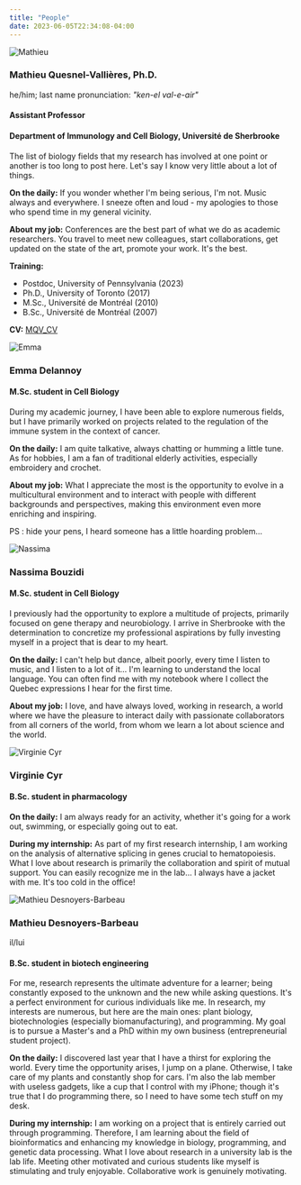 ```yaml
---
title: "People"
date: 2023-06-05T22:34:08-04:00
---
```


![Mathieu](/img/mathieu_small.jpg "Mathieu confidently staring down the
next challenge")

### Mathieu Quesnel-Vallières, Ph.D.
he/him; last name pronunciation: *"ken-el val-e-air"*
#### Assistant Professor
#### Department of Immunology and Cell Biology, Université de Sherbrooke
The list of biology fields that my research has involved at one point
or another is too long to post here. Let's say I know very little about
a lot of things.

**On the daily:**
If you wonder whether I'm being serious, I'm not. Music always and
everywhere. I sneeze often and loud - my apologies to those who spend
time in my general vicinity.

**About my job:**
Conferences are the best part of what we do as academic
researchers. You travel to meet new colleagues, start collaborations,
get updated on the state of the art, promote your work. It's the best.

**Training:**
- Postdoc, University of Pennsylvania (2023)
- Ph.D., University of Toronto (2017)
- M.Sc., Université de Montréal (2010)
- B.Sc., Université de Montréal (2007)

**CV:**
[MQV_CV](https://github.com/mqvallieres/mqvlab_website/raw/master/static/MQVallieres_CV.pdf)



![Emma](/img/emma_small.jpg "Emma in the lab")

### Emma Delannoy
#### M.Sc. student in Cell Biology
During my academic journey, I have been able to explore numerous fields,
but I have primarily worked on projects related to the regulation
of the immune system in the context of cancer.

**On the daily:**
I am quite talkative, always chatting or humming a little tune.
As for hobbies, I am a fan of traditional elderly activities,
especially embroidery and crochet.

**About my job:**
What I appreciate the most is the opportunity to evolve in a multicultural
environment and to interact with people with different backgrounds and
perspectives, making this environment even more enriching and inspiring.

PS : hide your pens, I heard someone has a little hoarding problem...


![Nassima](/img/nassima_small.jpg "Nassima in the lab")

### Nassima Bouzidi
#### M.Sc. student in Cell Biology
I previously had the opportunity to explore a multitude of projects,
primarily focused on gene therapy and neurobiology. I arrive in Sherbrooke
with the determination to concretize my professional aspirations by fully
investing myself in a project that is dear to my heart.

**On the daily:**
I can't help but dance, albeit poorly, every time I listen to music, and I listen
to a lot of it... I'm learning to understand the local language. You can often find
me with my notebook where I collect the Quebec expressions I hear for the first time.

**About my job:**
I love, and have always loved, working in research, a world where we have the
pleasure to interact daily with passionate collaborators from all corners of the world,
from whom we learn a lot about science and the world.


![Virginie Cyr](/img/virginie_small.jpg "Virginie in the lab")

### Virginie Cyr
#### B.Sc. student in pharmacology

**On the daily:**
I am always ready for an activity, whether it's going for a work out,
swimming, or especially going out to eat.

**During my internship:**
As part of my first research internship, I am working on the analysis of alternative
splicing in genes crucial to hematopoiesis. What I love about research is primarily
the collaboration and spirit of mutual support. You can easily recognize me in the
lab... I always have a jacket with me. It's too cold in the office!

![Mathieu Desnoyers-Barbeau](/img/mathieuDB_small.jpg "Mathieu in the lab")

### Mathieu Desnoyers-Barbeau
il/lui
#### B.Sc. student in biotech engineering
For me, research represents the ultimate adventure for a learner; being constantly
exposed to the unknown and the new while asking questions. It's a perfect environment
for curious individuals like me. In research, my interests are numerous, but here are
the main ones: plant biology, biotechnologies (especially biomanufacturing), and programming.
My goal is to pursue a Master's and a PhD within my own business (entrepreneurial student project).

**On the daily:**
I discovered last year that I have a thirst for exploring the world. Every time the
opportunity arises, I jump on a plane. Otherwise, I take care of my plants and constantly
shop for cars. I'm also the lab member with useless gadgets, like a cup that I control
with my iPhone; though it's true that I do programming there, so I need to have some tech
stuff on my desk.

**During my internship:**
I am working on a project that is entirely carried out through programming. Therefore,
I am learning about the field of bioinformatics and enhancing my knowledge in biology,
programming, and genetic data processing. What I love about research in a university lab
is the lab life. Meeting other motivated and curious students like myself is stimulating
and truly enjoyable. Collaborative work is genuinely motivating.

